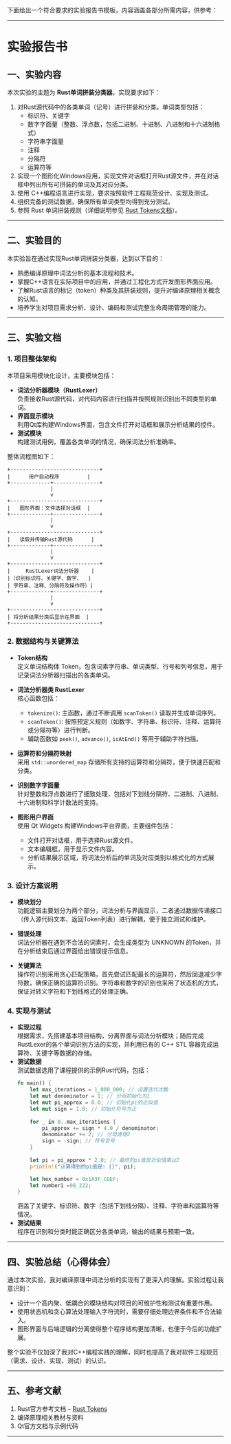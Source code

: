 下面给出一个符合要求的实验报告书模板，内容涵盖各部分所需内容，供参考：

---

# 实验报告书

## 一、实验内容

本次实验的主题为 **Rust单词拼装分类器**。实现要求如下：  
1. 对Rust源代码中的各类单词（记号）进行拼装和分类。单词类型包括：  
   - 标识符、关键字  
   - 数字字面量（整数、浮点数，包括二进制、十进制、八进制和十六进制格式）  
   - 字符串字面量  
   - 注释  
   - 分隔符  
   - 运算符等  
2. 实现一个图形化Windows应用，实现文件对话框打开Rust源文件，并在对话框中列出所有可拼装的单词及其对应分类。  
3. 使用 C++编程语言进行实现，要求按照软件工程规范设计、实现及测试。  
4. 组织完备的测试数据，确保所有单词类型均得到充分测试。  
5. 参照 Rust 单词拼装规则（详细说明参见 [Rust Tokens文档](https://rustwiki.org/zh-CN/reference/tokens.html)）。

---

## 二、实验目的

本实验旨在通过实现Rust单词拼装分类器，达到以下目的：  
- 熟悉编译原理中词法分析的基本流程和技术。  
- 掌握C++语言在实际项目中的应用，并通过工程化方式开发图形界面应用。  
- 了解Rust语言的标记（token）种类及其拼装规则，提升对编译原理相关概念的认知。  
- 培养学生对项目需求分析、设计、编码和测试完整生命周期管理的能力。

---

## 三、实验文档

### 1. 项目整体架构

本项目采用模块化设计，主要模块包括：  
- **词法分析器模块（RustLexer）**  
  负责接收Rust源代码，对代码内容进行扫描并按照规则识别出不同类型的单词。  
- **界面显示模块**  
  利用Qt库构建Windows界面，包含文件打开对话框和展示分析结果的控件。  
- **测试模块**  
  构建测试用例，覆盖各类单词的情况，确保词法分析准确率。

整体流程图如下：

```
+-----------------------------+
|      用户启动程序         |
+-------------+---------------+
              |
              v
+-----------------------------+
|   图形界面：文件选择对话框  |
+-------------+---------------+
              |
              v
+-----------------------------+
|   读取并传输Rust源代码      |
+-------------+---------------+
              |
              v
+-----------------------------+
|     RustLexer词法分析器    |
|（识别标识符、关键字、数字、  |
| 字符串、注释、分隔符及操作符）|
+-------------+---------------+
              |
              v
+-----------------------------+
| 将分析结果分类后显示在界面  |
+-----------------------------+
```

### 2. 数据结构与关键算法

- **Token结构**  
  定义单词结构体 Token，包含词素字符串、单词类型、行号和列号信息，用于记录词法分析器扫描出的各类单词。

- **词法分析器类 RustLexer**  
  核心函数包括：  
  - `tokenize()`: 主函数，通过不断调用 `scanToken()` 读取并生成单词序列。  
  - `scanToken()`: 按照预定义规则（如数字、字符串、标识符、注释、运算符或分隔符等）进行判断。  
  - 辅助函数如 `peek()`, `advance()`, `isAtEnd()` 等用于辅助字符扫描。  

- **运算符和分隔符映射**  
  采用 `std::unordered_map` 存储所有支持的运算符和分隔符，便于快速匹配和分类。

- **识别数字字面量**  
  针对整数和浮点数进行了细致处理，包括对下划线分隔符、二进制、八进制、十六进制和科学计数法的支持。

- **图形用户界面**  
  使用 Qt Widgets 构建Windows平台界面，主要组件包括：  
  - 文件打开对话框，用于选择Rust源文件。  
  - 文本编辑框，用于显示文件内容。  
  - 分析结果展示区域，将词法分析后的单词及对应类别以格式化的方式展示。

### 3. 设计方案说明

- **模块划分**  
  功能逻辑主要划分为两个部分，词法分析与界面显示，二者通过数据传递接口（传入源代码文本、返回Token列表）进行解耦，便于独立测试和维护。  

- **错误处理**  
  词法分析器在遇到不合法的词素时，会生成类型为 UNKNOWN 的Token，并在分析结束后通过界面给出错误提示信息。

- **关键算法**  
  操作符识别采用贪心匹配策略，首先尝试匹配最长的运算符，然后回退减少字符数，确保正确的运算符识别。字符串和数字的识别也采用了状态机的方式，保证对转义字符和下划线格式的处理正确。

### 4. 实现与测试

- **实现过程**  
  根据需求，先搭建基本项目结构，分离界面与词法分析模块；随后完成RustLexer的各个单词识别方法的实现，并利用已有的 C++ STL 容器完成运算符、关键字等数据的存储。  
- **测试数据**  
  测试数据选用了课程提供的示例Rust代码，包括：  
  ```rust
  fn main() {
      let max_iterations = 1_000_000; // 设置迭代次数
      let mut denominator = 1; // 分母初始化为1
      let mut pi_approx = 0.0; // 初始化pi的近似值
      let mut sign = 1.0; // 初始化符号为正
       
      for _ in 0..max_iterations {
          pi_approx += sign * 4.0 / denominator;
          denominator += 2; // 分母递增2
          sign = -sign; // 符号变号
      }
       
      let pi = pi_approx * 2.0; // 最终的pi值是近似值乘以2
      println!("计算得到的pi值是: {}", pi);
  
      let hex_number = 0x1A3F_CDEF;
      let number1 =98_222;
  }
  ```
  涵盖了关键字、标识符、数字（包括下划线分隔）、注释、字符串和运算符等情况。  
- **测试结果**  
  程序在识别和分类时能正确区分各类单词，输出的结果与预期一致。

---

## 四、实验总结（心得体会）

通过本次实验，我对编译原理中词法分析的实现有了更深入的理解。实验过程让我意识到：  
- 设计一个高内聚、低耦合的模块结构对项目的可维护性和测试有重要作用。  
- 使用状态机和贪心算法处理输入字符流时，需要仔细处理边界条件和不合法输入。  
- 图形界面与后端逻辑的分离使得整个程序结构更加清晰，也便于今后的功能扩展。  

整个实验不仅加深了我对C++编程实践的理解，同时也提高了我对软件工程规范（需求、设计、实现、测试）的认识。

---

## 五、参考文献

1. Rust官方参考文档 – [Rust Tokens](https://rustwiki.org/zh-CN/reference/tokens.html)  
2. 编译原理相关教材与资料  
3. Qt官方文档与示例代码

---
